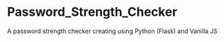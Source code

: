 # Password_Strength_Checker
A password strength checker creating using Python (Flask) and Vanilla JS 

